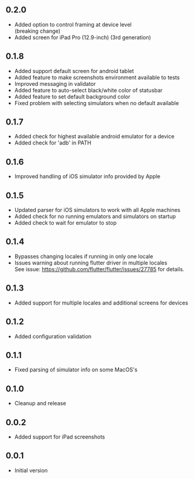 ## 0.2.0
- Added option to control framing at device level  
(breaking change)
- Added screen for iPad Pro (12.9-inch) (3rd generation)

## 0.1.8
- Added support default screen for android tablet
- Added feature to make screenshots environment available to tests
- Improved messaging in validator
- Added feature to auto-select black/white color of statusbar
- Added feature to set default background color
- Fixed problem with selecting simulators when no default available

## 0.1.7
- Added check for highest available android emulator for a device
- Added check for 'adb' in PATH

## 0.1.6
- Improved handling of iOS simulator info provided by Apple

## 0.1.5

- Updated parser for iOS simulators to work with all Apple machines
- Added check for no running emulators and simulators on startup
- Added check to wait for emulator to stop

## 0.1.4

- Bypasses changing locales if running in only one locale
- Issues warning about running flutter driver in multiple locales  
  See issue: https://github.com/flutter/flutter/issues/27785 for details.

## 0.1.3

- Added support for multiple locales and additional screens for devices

## 0.1.2

- Added configuration validation

## 0.1.1

- Fixed parsing of simulator info on some MacOS's

## 0.1.0

- Cleanup and release

## 0.0.2

- Added support for iPad screenshots

## 0.0.1

- Initial version
